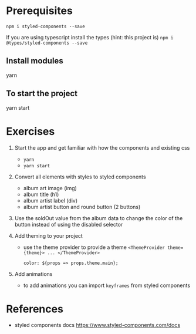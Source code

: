 # Prerequisites
```npm i styled-components --save```

If you are using typescript install the types (hint: this project is)
```npm i @types/styled-components --save```

## Install modules
yarn

## To start the project
yarn start


# Exercises
1. Start the app and get familiar with how the components and existing css
    -  ```yarn```
    -  ```yarn start```

1. Convert all elements with styles to styled components
    - album art image (img)
    - album title (h1)
    - album artist label (div)
    - album artist button and round button (2 buttons)
1. Use the soldOut value from the album data to change the color of the button instead of using the disabled selector
1. Add theming to your project
    - use the theme provider to provide a theme
        ``<ThemeProvider theme={theme}>
        ...
        </ThemeProvider>``

        ``color: ${props => props.theme.main};``
1. Add animations
    - to add animations you can import `keyframes` from styled components 

# References
- styled components docs https://www.styled-components.com/docs